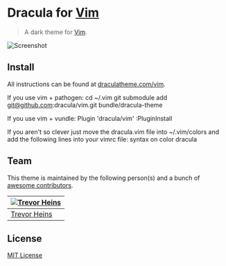 # Dracula for [Vim](http://www.vim.org/)

> A dark theme for [Vim](http://www.vim.org/).

![Screenshot](https://draculatheme.com/assets/img/screenshots/vim.png)

## Install

All instructions can be found at [draculatheme.com/vim](https://draculatheme.com/vim).

If you use vim + pathogen:
cd ~/.vim
git submodule add git@github.com:dracula/vim.git bundle/dracula-theme

If you use vim + vundle:
Plugin 'dracula/vim'
:PluginInstall

If you aren't so clever just move the dracula.vim file into ~/.vim/colors and add the following lines into your vimrc file:
syntax on
color dracula

## Team

This theme is maintained by the following person(s) and a bunch of [awesome contributors](https://github.com/dracula/vim/graphs/contributors).

[![Trevor Heins](https://avatars0.githubusercontent.com/u/1607028?v=3&s=70)](https://github.com/heinst) |
--- |
[Trevor Heins](https://github.com/heinst) |

## License

[MIT License](./LICENSE)
